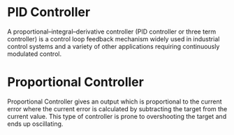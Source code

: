 # PID Controller

A proportional–integral–derivative controller (PID controller or three term controller) is a control loop feedback mechanism widely used in industrial control systems and a variety of other applications requiring continuously modulated control.

# Proportional Controller

Proportional Controller gives an output which is proportional to the current error where the current error is calculated by subtracting the target from the current value. This type of controller is prone to overshooting the target and ends up oscillating.